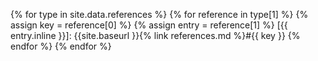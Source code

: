 <!-- references -->

<!-- markdownlint-disable link-image-reference-definitions -->
{% for type in site.data.references %}
  {% for reference in type[1] %}
    {% assign key = reference[0] %}
    {% assign entry = reference[1] %}
[{{ entry.inline }}]: {{site.baseurl }}{% link references.md %}#{{ key }}
  {% endfor %}
{% endfor %}
